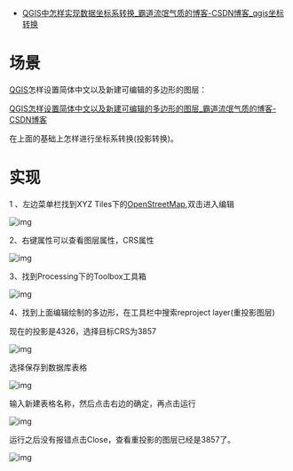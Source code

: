 - [QGIS中怎样实现数据坐标系转换_霸道流氓气质的博客-CSDN博客_qgis坐标转换](https://blog.csdn.net/BADAO_LIUMANG_QIZHI/article/details/124118591)

# 场景

[QGIS](https://so.csdn.net/so/search?q=QGIS&spm=1001.2101.3001.7020)怎样设置简体中文以及新建可编辑的多边形的图层：

[QGIS怎样设置简体中文以及新建可编辑的多边形的图层_霸道流氓气质的博客-CSDN博客](https://blog.csdn.net/BADAO_LIUMANG_QIZHI/article/details/124109748)

在上面的基础上怎样进行坐标系转换(投影转换)。

# 实现

1 、左边菜单栏找到XYZ Tiles下的[OpenStreetMap](https://so.csdn.net/so/search?q=OpenStreetMap&spm=1001.2101.3001.7020),双击进入编辑

![img](https://img-blog.csdnimg.cn/img_convert/d110611637fb75bcbe6f65e172a058f7.png)

2、右键属性可以查看图层属性，CRS属性

![img](https://img-blog.csdnimg.cn/img_convert/3a7cc28b7f28ced9863694efeb5f15dd.png)

3、找到Processing下的Toolbox工具箱

![img](https://img-blog.csdnimg.cn/img_convert/2e2edb1adcbe8e73125a30d4698ffa02.png)

4、找到上面编辑绘制的多边形，在工具栏中搜索reproject layer(重投影图层)

现在的投影是4326，选择目标CRS为3857

![img](https://img-blog.csdnimg.cn/img_convert/dd66b7c34394a69b79f0d786880b7edc.png)

选择保存到数据库表格

![img](https://img-blog.csdnimg.cn/img_convert/7f654af208a73fab6b12ef6466edf4ac.png)

输入新建表格名称，然后点击右边的确定，再点击运行

![img](https://img-blog.csdnimg.cn/img_convert/e76a39ccb6b2d619bc3355e16b76858c.png)

运行之后没有报错点击Close，查看重投影的图层已经是3857了。

![img](https://img-blog.csdnimg.cn/img_convert/320dc1e2e60e61ae09c7072a6380471e.png)